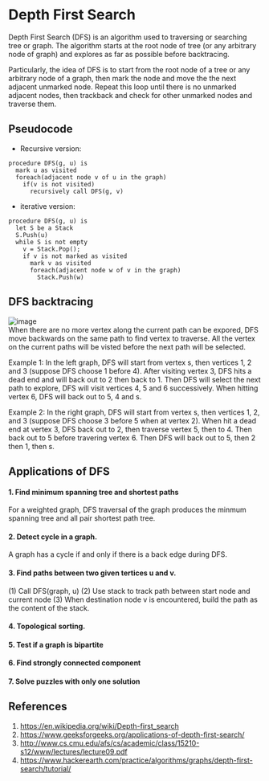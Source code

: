 # Depth First Search
Depth First Search (DFS) is an algorithm used to traversing or searching tree or graph. The algorithm starts at the root node of tree (or any arbitrary node of graph) and explores as far as possible before backtracing.

Particularly, the idea of DFS is to start from the root node of a tree or any arbitrary node of a graph, then mark the node and move the the next adjacent unmarked node. Repeat this loop until there is no unmarked adjacent nodes, then trackback and check for other unmarked nodes and traverse them.

## Pseudocode
- Recursive version:
```
procedure DFS(g, u) is
  mark u as visited
  foreach(adjacent node v of u in the graph)
    if(v is not visited)
      recursively call DFS(g, v)
```
- iterative version:
```
procedure DFS(g, u) is
  let S be a Stack 
  S.Push(u)
  while S is not empty
    v = Stack.Pop();
    if v is not marked as visited
      mark v as visited
      foreach(adjacent node w of v in the graph)
        Stack.Push(w)
```

## DFS backtracing
![image](https://github.com/idanhuang/DataStructure-and-Algorithm/blob/master/image/DFS_backtracing.png) <br/>
When there are no more vertex along the current path can be expored, DFS move backwards on the same path to find vertex to traverse. All the vertex on the current paths will be visted before the next path will be selected.

Example 1: In the left graph, DFS will start from vertex s, then vertices 1, 2 and 3 (suppose DFS choose 1 before 4). After visiting vertex 3, DFS hits a dead end and will back out to 2 then back to 1. Then DFS will select the next path to explore, DFS will visit vertices 4, 5 and 6 successively. When hitting vertex 6, DFS will back out to 5, 4 and s.

Example 2: In the right graph, DFS will start from vertex s, then vertices 1, 2, and 3 (suppose DFS choose 3 before 5 when at vertex 2). When hit a dead end at vertex 3, DFS back out to 2, then traverse vertex 5, then to 4. Then back out to 5 before travering vertex 6. Then DFS will back out to 5, then 2 then 1, then s.

## Applications of DFS 
#### 1. Find minimum spanning tree and shortest paths
For a weighted graph, DFS traversal of the graph produces the minmum spanning tree and all pair shortest path tree.
#### 2. Detect cycle in a graph. 
A graph has a cycle if and only if there is a back edge during DFS.
#### 3. Find paths between two given tertices u and v. 
(1) Call DFS(graph, u) (2) Use stack to track path between start node and current node (3) When destination node v is encountered, build the path as the content of the stack.
#### 4. Topological sorting.
#### 5. Test if a graph is bipartite
#### 6. Find strongly connected component
#### 7. Solve puzzles with only one solution


## References
1. https://en.wikipedia.org/wiki/Depth-first_search
2. https://www.geeksforgeeks.org/applications-of-depth-first-search/
3. http://www.cs.cmu.edu/afs/cs/academic/class/15210-s12/www/lectures/lecture09.pdf
4. https://www.hackerearth.com/practice/algorithms/graphs/depth-first-search/tutorial/
